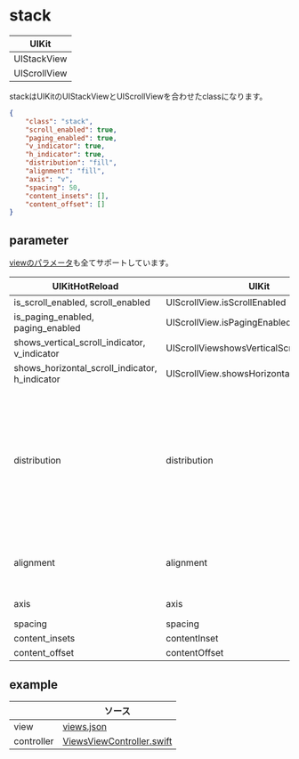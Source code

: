 # stack
| UIKit |
| ---- | 
| UIStackView |
| UIScrollView |

stackはUIKitのUIStackViewとUIScrollViewを合わせたclassになります。

```json
{
    "class": "stack",
    "scroll_enabled": true,
    "paging_enabled": true,
    "v_indicator": true,
    "h_indicator": true,
    "distribution": "fill",
    "alignment": "fill",
    "axis": "v",
    "spacing": 50,
    "content_insets": [],
    "content_offset": []
}
```

## parameter

[viewのパラメータ](2.view.md#parameter)も全てサポートしています。

|  UIKitHotReload | UIKit  | 型 | description |
| ---- | ---- | ---- | ---- |
| is_scroll_enabled, scroll_enabled | UIScrollView.isScrollEnabled | Bool | |
| is_paging_enabled, paging_enabled | UIScrollView.isPagingEnabled | Bool | |
| shows_vertical_scroll_indicator, v_indicator | UIScrollViewshowsVerticalScrollIndicator | Bool | |
| shows_horizontal_scroll_indicator, h_indicator | UIScrollView.showsHorizontalScrollIndicator | Bool | |
| distribution | distribution | `equalcentering` or `equal_centering`or `centering` <br> `equalspacing` or `equal_spacing` or `spacing` <br> `fill` <br> `fillequally` or `fill_equally` or `fille` or `fill_e` <br> `fillproportionally` or  `fill_proportionally` or `fillp` or `fill_p` | |
| alignment | alignment | `fill` <br> `center` <br> `leading` <br> `trailing` <br> `top` <br> `bottom` | |
| axis | axis | `vertial` or `v` <br> `horizontal` or `h` | |
| spacing | spacing | Int | |
| content_insets | contentInset | [edge_inset](999.parameter.md#edge_inset) | |
| content_offset | contentOffset | [Float, Float] | [x, y] |

## example

| | ソース |
| ---- | ---- | 
| view | [views.json](https://github.com/sakiyamaK/UIKitHotReload/blob/main/Example/UIKitHotReload/views/views.json) |
| controller | [ViewsViewController.swift](https://github.com/sakiyamaK/UIKitHotReload/blob/main/Example/UIKitHotReload/ViewController/ViewsViewController.swift) |
